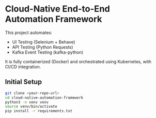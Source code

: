 # Cloud-Native End-to-End Automation Framework

This project automates:
- UI Testing (Selenium + Behave)
- API Testing (Python Requests)
- Kafka Event Testing (kafka-python)

It is fully containerized (Docker) and orchestrated using Kubernetes, with CI/CD integration.

## Initial Setup
```bash
git clone <your-repo-url>
cd cloud-native-automation-framework
python3 -m venv venv
source venv/bin/activate
pip install -r requirements.txt
